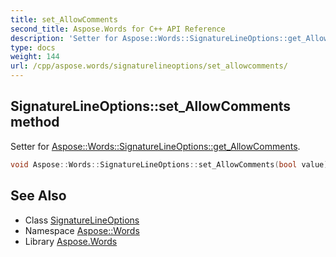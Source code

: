 ```yaml
---
title: set_AllowComments
second_title: Aspose.Words for C++ API Reference
description: 'Setter for Aspose::Words::SignatureLineOptions::get_AllowComments.'
type: docs
weight: 144
url: /cpp/aspose.words/signaturelineoptions/set_allowcomments/
---
```

## SignatureLineOptions::set_AllowComments method


Setter for [Aspose::Words::SignatureLineOptions::get_AllowComments](../get_allowcomments/).

```cpp
void Aspose::Words::SignatureLineOptions::set_AllowComments(bool value)
```

## See Also

* Class [SignatureLineOptions](../)
* Namespace [Aspose::Words](../../)
* Library [Aspose.Words](../../../)
